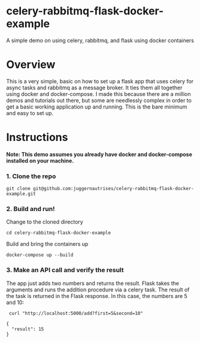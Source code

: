 # celery-rabbitmq-flask-docker-example
A simple demo on using celery, rabbitmq, and flask using docker containers

# Overview
This is a very simple, basic on how to set up a flask app that uses celery for 
async tasks and rabbitmq as a message broker. It ties them all together using 
docker and docker-compose. I made this because there are a million demos and 
tutorials out there, but some are needlessly complex in order to get a basic 
working application up and running. This is the bare minimum and easy to set up.

# Instructions

#### Note: This demo assumes you already have docker and docker-compose installed on your machine.
### 1. Clone the repo

`git clone git@github.com:juggernautrises/celery-rabbitmq-flask-docker-example.git`

### 2. Build and run!
Change to the cloned directory

`cd celery-rabbitmq-flask-docker-example`

Build and bring the containers up

`docker-compose up --build`

### 3. Make an API call and verify the result

The app just adds two numbers and returns the result. Flask takes the arguments and runs the addition procedure via a celery task. The result of the task is returned in the Flask response. In this case, the numbers are 5 and 10:

` curl "http://localhost:5000/add?first=5&second=10"`
```
{
  "result": 15
}
```
